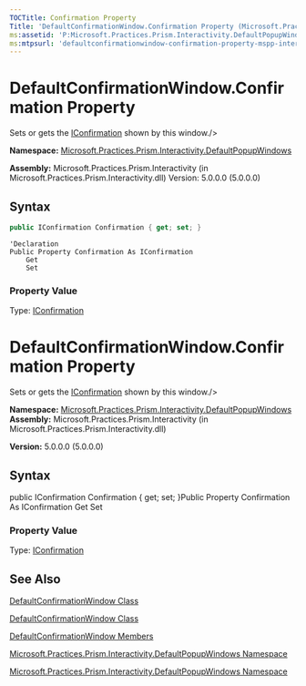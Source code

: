 ```yaml
---
TOCTitle: Confirmation Property
Title: 'DefaultConfirmationWindow.Confirmation Property (Microsoft.Practices.Prism.Interactivity.DefaultPopupWindows)'
ms:assetid: 'P:Microsoft.Practices.Prism.Interactivity.DefaultPopupWindows.DefaultConfirmationWindow.Confirmation'
ms:mtpsurl: 'defaultconfirmationwindow-confirmation-property-mspp-interactivity-defaultpopupwindows.md'
---
```



# DefaultConfirmationWindow.Confirmation Property

Sets or gets the [IConfirmation](iconfirmation-interface-mspp-interactivity-interactionrequest) shown by this window./&gt;

**Namespace:** [Microsoft.Practices.Prism.Interactivity.DefaultPopupWindows](https://msdn.microsoft.com/n:microsoft.practices.prism.interactivity.defaultpopupwindows)

**Assembly:** Microsoft.Practices.Prism.Interactivity (in Microsoft.Practices.Prism.Interactivity.dll) Version: 5.0.0.0 (5.0.0.0)

## Syntax
```C#
public IConfirmation Confirmation { get; set; }
```

```VB
'Declaration
Public Property Confirmation As IConfirmation
	Get
	Set
```
### Property Value

Type: [IConfirmation](iconfirmation-interface-mspp-interactivity-interactionrequest)
# DefaultConfirmationWindow.Confirmation Property

Sets or gets the [IConfirmation](https://msdn.microsoft.com/library/microsoft.practices.prism.interactivity.interactionrequest.iconfirmation) shown by this window./&gt;

**Namespace:** [Microsoft.Practices.Prism.Interactivity.DefaultPopupWindows](https://msdn.microsoft.com/library/microsoft.practices.prism.interactivity.defaultpopupwindows)
**Assembly:** Microsoft.Practices.Prism.Interactivity (in Microsoft.Practices.Prism.Interactivity.dll)

**Version:** 5.0.0.0 (5.0.0.0)

## Syntax
public IConfirmation Confirmation { get; set; }Public Property Confirmation As IConfirmation Get Set
### Property Value

Type: [IConfirmation](https://msdn.microsoft.com/library/microsoft.practices.prism.interactivity.interactionrequest.iconfirmation)
## See Also

[DefaultConfirmationWindow Class](defaultconfirmationwindow-class-mspp-interactivity-defaultpopupwindows)

[DefaultConfirmationWindow Class](https://msdn.microsoft.com/library/microsoft.practices.prism.interactivity.defaultpopupwindows.defaultconfirmationwindow)

[DefaultConfirmationWindow Members](defaultconfirmationwindow-members-mspp-interactivity-defaultpopupwindows)

[Microsoft.Practices.Prism.Interactivity.DefaultPopupWindows Namespace](mspp-interactivity-defaultpopupwindows-namespace)

[Microsoft.Practices.Prism.Interactivity.DefaultPopupWindows Namespace](https://msdn.microsoft.com/library/microsoft.practices.prism.interactivity.defaultpopupwindows)
